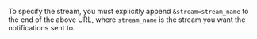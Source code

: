 To specify the stream, you must explicitly append
`&stream=stream_name` to the end of the above URL, where
`stream_name` is the stream you want the notifications sent to.
